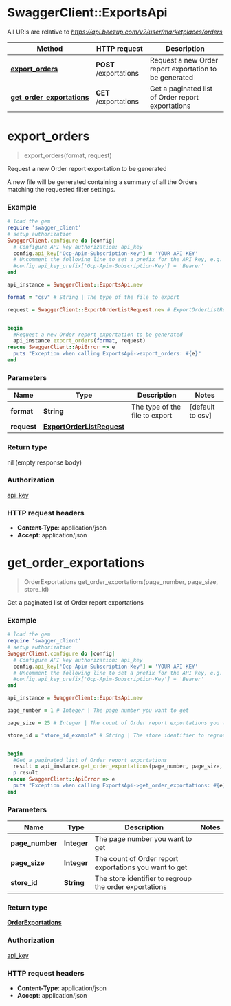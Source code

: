 # SwaggerClient::ExportsApi

All URIs are relative to *https://api.beezup.com/v2/user/marketplaces/orders*

Method | HTTP request | Description
------------- | ------------- | -------------
[**export_orders**](ExportsApi.md#export_orders) | **POST** /exportations | Request a new Order report exportation to be generated
[**get_order_exportations**](ExportsApi.md#get_order_exportations) | **GET** /exportations | Get a paginated list of Order report exportations


# **export_orders**
> export_orders(format, request)

Request a new Order report exportation to be generated

A new file will be generated containing a summary of all the Orders matching the requested filter settings.

### Example
```ruby
# load the gem
require 'swagger_client'
# setup authorization
SwaggerClient.configure do |config|
  # Configure API key authorization: api_key
  config.api_key['Ocp-Apim-Subscription-Key'] = 'YOUR API KEY'
  # Uncomment the following line to set a prefix for the API key, e.g. 'Bearer' (defaults to nil)
  #config.api_key_prefix['Ocp-Apim-Subscription-Key'] = 'Bearer'
end

api_instance = SwaggerClient::ExportsApi.new

format = "csv" # String | The type of the file to export

request = SwaggerClient::ExportOrderListRequest.new # ExportOrderListRequest | 


begin
  #Request a new Order report exportation to be generated
  api_instance.export_orders(format, request)
rescue SwaggerClient::ApiError => e
  puts "Exception when calling ExportsApi->export_orders: #{e}"
end
```

### Parameters

Name | Type | Description  | Notes
------------- | ------------- | ------------- | -------------
 **format** | **String**| The type of the file to export | [default to csv]
 **request** | [**ExportOrderListRequest**](ExportOrderListRequest.md)|  | 

### Return type

nil (empty response body)

### Authorization

[api_key](../README.md#api_key)

### HTTP request headers

 - **Content-Type**: application/json
 - **Accept**: application/json



# **get_order_exportations**
> OrderExportations get_order_exportations(page_number, page_size, store_id)

Get a paginated list of Order report exportations

### Example
```ruby
# load the gem
require 'swagger_client'
# setup authorization
SwaggerClient.configure do |config|
  # Configure API key authorization: api_key
  config.api_key['Ocp-Apim-Subscription-Key'] = 'YOUR API KEY'
  # Uncomment the following line to set a prefix for the API key, e.g. 'Bearer' (defaults to nil)
  #config.api_key_prefix['Ocp-Apim-Subscription-Key'] = 'Bearer'
end

api_instance = SwaggerClient::ExportsApi.new

page_number = 1 # Integer | The page number you want to get

page_size = 25 # Integer | The count of Order report exportations you want to get

store_id = "store_id_example" # String | The store identifier to regroup the order exportations


begin
  #Get a paginated list of Order report exportations
  result = api_instance.get_order_exportations(page_number, page_size, store_id)
  p result
rescue SwaggerClient::ApiError => e
  puts "Exception when calling ExportsApi->get_order_exportations: #{e}"
end
```

### Parameters

Name | Type | Description  | Notes
------------- | ------------- | ------------- | -------------
 **page_number** | **Integer**| The page number you want to get | 
 **page_size** | **Integer**| The count of Order report exportations you want to get | 
 **store_id** | **String**| The store identifier to regroup the order exportations | 

### Return type

[**OrderExportations**](OrderExportations.md)

### Authorization

[api_key](../README.md#api_key)

### HTTP request headers

 - **Content-Type**: application/json
 - **Accept**: application/json



